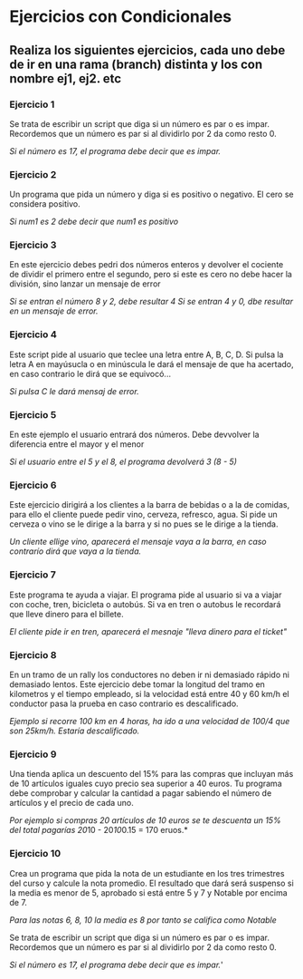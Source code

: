 # Ejercicios con Condicionales
## Realiza los siguientes ejercicios, cada uno debe de ir en una rama (branch) distinta y los con nombre ej1, ej2. etc

### Ejercicio 1
Se trata de escribir un script que diga si un número es par o es impar.
Recordemos que un número es par si al dividirlo por 2 da como resto 0.

*Si el número es 17, el programa debe decir que es impar.*

### Ejercicio 2
Un programa que pida un número y diga si es positivo o negativo. El cero se considera positivo.

*Si num1 es 2 debe decir que num1 es positivo*

### Ejercicio 3
En este ejercicio debes pedri dos números enteros y devolver el cociente de dividir el primero entre el segundo, pero si este es cero no debe hacer la división, sino lanzar un mensaje de error

*Si se entran el número 8 y 2, debe resultar 4*
*Si se entran 4 y 0, dbe resultar en un mensaje de error.*

### Ejercicio 4
Este script pide al usuario que teclee una letra entre A, B, C, D. Si pulsa la letra A en mayúsucla o en minúscula le dará el mensaje de que ha acertado, en caso contrario le dirá que se equivocó...

*Si pulsa C le dará mensaj de error.*

### Ejercicio 5
En este ejemplo el usuario entrará dos números. Debe devvolver la diferencia entre el mayor y el menor

*Si el usuario entre el 5 y el 8, el programa devolverá 3 (8 - 5)*

### Ejercicio 6
Este ejercicio dirigirá a los clientes a la barra de bebidas o a la de comidas, para ello el cliente puede pedir vino, cerveza, refresco, agua. Si pide un cerveza o vino se le dirige a la barra y si no pues se le dirige a la tienda.

*Un cliente ellige vino, aparecerá el mensaje vaya a la barra, en caso contrarío dirá que vaya a la tienda.*

### Ejercicio 7
Este programa te ayuda a viajar. El programa pide al usuario si va a viajar con coche, tren, bicicleta o autobús. Si va en tren o autobus le recordará que lleve dinero para el billete.

*El cliente pide ir en tren, aparecerá el mesnaje "lleva dinero para el ticket"*

### Ejercicio 8
En un tramo de un rally los conductores no deben ir ni demasiado rápido ni demasiado lentos. Este ejercicio debe tomar la longitud del tramo en kilometros y el tiempo empleado, si la velocidad está entre 40 y 60 km/h el conductor pasa la prueba en caso contrario es descalificado.

*Ejemplo si recorre 100 km en 4 horas, ha ido a una velocidad de 100/4 que son 25km/h. Estaría descalificado.*

### Ejercicio 9
Una tienda aplica un descuento del 15% para las compras que incluyan más de 10 artículos iguales cuyo precio sea superior a 40 euros. Tu programa debe comprobar y calcular la cantidad a pagar sabiendo el número de artículos y el precio de cada uno.

*Por ejemplo si compras 20 artículos de 10 euros se te descuenta un 15% del total pagarías 20*10 - 20*10*0.15 = 170 eruos.*

### Ejercicio 10
Crea un programa que pida la nota de un estudiante en los tres trimestres del curso y calcule la nota promedio. El resultado que dará será suspenso si la media es menor de 5, aprobado si está entre 5 y 7 y  Notable por encima de 7.

*Para las notas 6, 8, 10 la media es 8 por tanto se califica como Notable*



Se trata de escribir un script que diga si un número es par o es impar.
Recordemos que un número es par si al dividirlo por 2 da como resto 0.

*Si el número es 17, el programa debe decir que es impar.*'

